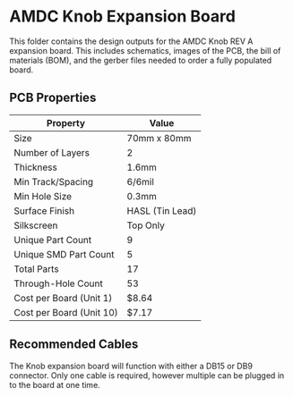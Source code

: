 # AMDC Knob Expansion Board

This folder contains the design outputs for the AMDC Knob REV A expansion board. This includes schematics, images of the PCB, the bill of materials (BOM), and the gerber files needed to order a fully populated board.

## PCB Properties

| Property                | Value           |
| ----------------------- | --------------- |
| Size                    | 70mm x 80mm     |
| Number of Layers        | 2               |
| Thickness               | 1.6mm           |
| Min Track/Spacing       | 6/6mil          |
| Min Hole Size           | 0.3mm           |
| Surface Finish          | HASL (Tin Lead) |
| Silkscreen              | Top Only        |
| Unique Part Count       | 9               |
| Unique SMD Part Count   | 5               |
| Total Parts             | 17              |
| Through-Hole Count      | 53              |
| Cost per Board (Unit 1) | $8.64           |
| Cost per Board (Unit 10)| $7.17           |

## Recommended Cables

The Knob expansion board will function with either a DB15 or DB9 connector. Only one cable is required, however multiple can be plugged in to the board at one time.
